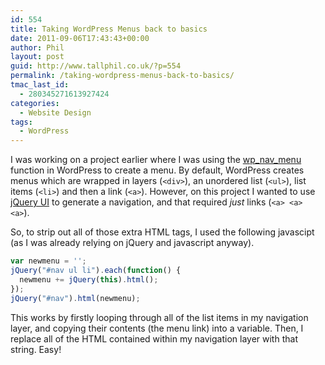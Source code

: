 ```yaml
---
id: 554
title: Taking WordPress Menus back to basics
date: 2011-09-06T17:43:43+00:00
author: Phil
layout: post
guid: http://www.tallphil.co.uk/?p=554
permalink: /taking-wordpress-menus-back-to-basics/
tmac_last_id:
  - 280345271613927424
categories:
  - Website Design
tags:
  - WordPress
---
```

I was working on a project earlier where I was using the [wp_nav_menu](http://codex.wordpress.org/Function_Reference/wp_nav_menu) function in WordPress to create a menu. By default, WordPress creates menus which are wrapped in layers (`<div>`), an unordered list (`<ul>`), list items (`<li>`) and then a link (`<a>`). However, on this project I wanted to use [jQuery UI](http://jqueryui.com/demos/button/#radio) to generate a navigation, and that required _just_ links (`<a> <a> <a>`).

So, to strip out all of those extra HTML tags, I used the following javascipt (as I was already relying on jQuery and javascript anyway).

```js
var newmenu = '';
jQuery("#nav ul li").each(function() {
  newmenu += jQuery(this).html();
});
jQuery("#nav").html(newmenu);
```

This works by firstly looping through all of the list items in my navigation layer, and copying their contents (the menu link) into a variable. Then, I replace all of the HTML contained within my navigation layer with that string. Easy!